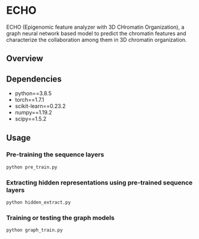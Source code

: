 # ECHO


ECHO (Epigenomic feature analyzer with 3D CHromatin Organization), a graph neural network based model to predict the chromatin features and characterize the collaboration among them in 3D chromatin organization. 

## Overview

## Dependencies

*  python==3.8.5
*  torch==1.7.1
*  scikit-learn==0.23.2
*  numpy==1.19.2
*  scipy==1.5.2


## Usage
### Pre-training the sequence layers
```bash
python pre_train.py
```
### Extracting hidden representations using pre-trained sequence layers
```bash
python hidden_extract.py
```

### Training or testing the graph models
```bash
python graph_train.py
```
